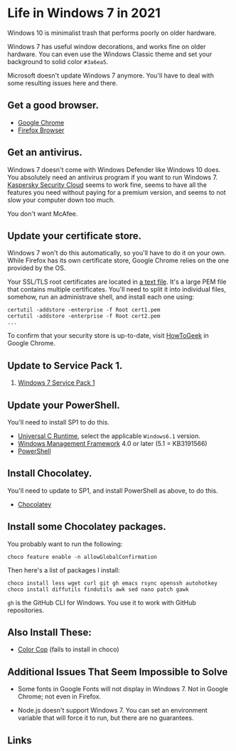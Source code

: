 # Life in Windows 7 in 2021

Windows 10 is minimalist trash that performs poorly on older hardware.

Windows 7 has useful window decorations, and works fine on older
hardware.  You can even use the Windows Classic theme and set your
background to solid color `#3a6ea5`.

Microsoft doesn't update Windows 7 anymore.  You'll have to deal with
some resulting issues here and there.

## Get a good browser.

-  [Google Chrome][chrome]
-  [Firefox Browser][firefox]

## Get an antivirus.

Windows 7 doesn't come with Windows Defender like Windows 10 does.
You absolutely need an antivirus program if you want to run Windows 7.
[Kaspersky Security Cloud][kaspersky] seems to work fine, seems to
have all the features you need without paying for a premium version,
and seems to not slow your computer down too much.

You don't want McAfee.

## Update your certificate store.

Windows 7 won't do this automatically, so you'll have to do it on your
own.  While Firefox has its own certificate store, Google Chrome relies
on the one provided by the OS.

Your SSL/TLS root certificates are located in [a text file][roots].
It's a large PEM file that contains multiple certificates.  You'll
need to split it into individual files, somehow, run an administrave
shell, and install each one using:

```
certutil -addstore -enterprise -f Root cert1.pem
certutil -addstore -enterprise -f Root cert2.pem
...
```

To confirm that your security store is up-to-date, visit
[HowToGeek][howtogeek] in Google Chrome.

## Update to Service Pack 1.

1.  [Windows 7 Service Pack 1][sp1]

## Update your PowerShell.

You'll need to install SP1 to do this.

-   [Universal C Runtime][ucrun], select the applicable `Windows6.1` version.
-   [Windows Management Framework][wmf] 4.0 or later (5.1 = KB3191566)
-   [PowerShell][ps]

## Install Chocolatey.

You'll need to update to SP1, and install PowerShell as above, to do this.

-   [Chocolatey][choco]

## Install some Chocolatey packages.

You probably want to run the following:

```
choco feature enable -n allowGlobalConfirmation
```

Then here's a list of packages I install:

```
choco install less wget curl git gh emacs rsync openssh autohotkey
choco install diffutils findutils awk sed nano patch gawk
```

`gh` is the GitHub CLI for Windows.  You use it to work with GitHub
repositories.

## Also Install These:

-   [Color Cop][colorcop] (fails to install in choco)

## Additional Issues That Seem Impossible to Solve

-   Some fonts in Google Fonts will not display in Windows 7.
    Not in Google Chrome; not even in Firefox.

-   Node.js doesn't support Windows 7.  You can set an environment
    variable that will force it to run, but there are no guarantees.

## Links

[ccadb]: https://www.ccadb.org/
[roots]: https://ccadb-public.secure.force.com/mozilla/IncludedRootsPEMTxt?TrustBitsInclude=Websites
[colorcop]: http://colorcop.net/
[chrome]: https://www.google.com/chrome/
[firefox]: https://www.mozilla.org/en-US/firefox/new/
[kaspersky]: https://usa.kaspersky.com/security-cloud
[howtogeek]: https://www.howtogeek.com/
[ucrun]: https://aka.ms/pscore6-prereq
[ps]: https://aka.ms/powershell-release?tag=stable
[sp1]: https://www.catalog.update.microsoft.com/Search.aspx?q=KB976932
[wmf]: https://www.microsoft.com/en-us/download/details.aspx?id=54616
[ps]: https://docs.microsoft.com/en-us/powershell/scripting/install/installing-powershell-core-on-windows?view=powershell-7.1
[choco]: https://chocolatey.org/

